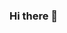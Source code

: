 ### Hi there 👋

<!--
**Zabrang/Zabrang** is a ✨ _special_ ✨ repository because its `README.md` (this file) appears on your GitHub profile.

Here are some ideas to get you started:

- 🔭 I’m currently working on building my techincal skill in Data Analyisis and Power platform
- 🌱 I’m currently learning learning Data Analyis and Power platform in the NG30 Days of Learning
- 👯 I’m looking to collaborate on everthing Data Analysis, Power platform and Projects
- 🤔 I’m looking for help with breaking technical concepts
- 💬 Ask me about my learning journey
- 📫 How to reach me: https://twitter.com/_zabrang
- 😄 Pronouns: (HE/HIM/HIS)
- ⚡ Fun fact: I love everything "DATA"

